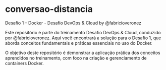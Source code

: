 # conversao-distancia

Desafio 1 - Docker - Desafio DevOps & Cloud by @fabricioveronez

Este repositório é parte do treinamento Desafio DevOps & Cloud, conduzido por @fabricioveronez. Aqui você encontrará a solução para o Desafio 1, que aborda conceitos fundamentais e práticas essenciais no uso do Docker.

O objetivo deste repositório é demonstrar a aplicação prática dos conceitos aprendidos no treinamento, com foco na criação e gerenciamento de containers Docker.
